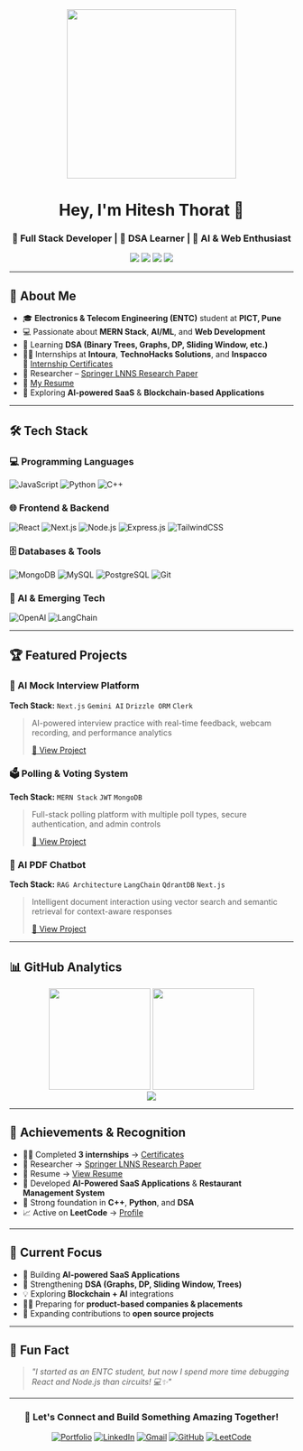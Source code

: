 <div align="center">
  <img src="https://github.com/Hiteshthorat07/Hiteshthorat07/blob/main/assets/github_pfp.gif" height="300" />
  
  # Hey, I'm Hitesh Thorat 👋
  
  ### 🚀 Full Stack Developer | 🧠 DSA Learner | 🤖 AI & Web Enthusiast
  
  <p>
    <a href="https://www.linkedin.com/in/hiteshthorat7310/"><img src="https://img.shields.io/badge/LinkedIn-0077B5?style=for-the-badge&logo=linkedin&logoColor=white"/></a>
    <a href="mailto:hiteshthorat07@gmail.com"><img src="https://img.shields.io/badge/Gmail-D14836?style=for-the-badge&logo=gmail&logoColor=white"/></a>
    <a href="https://leetcode.com/u/Hitesh710/"><img src="https://img.shields.io/badge/LeetCode-FFA116?style=for-the-badge&logo=leetcode&logoColor=black"/></a>
    <a href="https://github.com/Hiteshthorat07"><img src="https://img.shields.io/badge/GitHub-100000?style=for-the-badge&logo=github&logoColor=white"/></a>
  </p>
  
</div>

---

## 🚀 About Me

- 🎓 **Electronics & Telecom Engineering (ENTC)** student at **PICT, Pune**
- 💻 Passionate about **MERN Stack**, **AI/ML**, and **Web Development**
- 🧠 Learning **DSA (Binary Trees, Graphs, DP, Sliding Window, etc.)**
- 👨‍💻 Internships at **Intoura**, **TechnoHacks Solutions**, and **Inspacco**  
  📄 [Internship Certificates](https://drive.google.com/drive/u/0/folders/1xseEKMcIUAf4BgmqAYa0ChXLiDXHbzfm)
- 📄 Researcher – [Springer LNNS Research Paper](https://drive.google.com/drive/u/0/folders/1MT1zDtGmMuGYOV5kti4PudZK9sDS0vPv)
- 📑 [My Resume](https://drive.google.com/drive/u/0/folders/1fLIQht4n89Z4Z82Z17-4Nu5MfuAyZoHN)
- 🎯 Exploring **AI-powered SaaS** & **Blockchain-based Applications**

---

## 🛠️ Tech Stack

### 💻 Programming Languages
![JavaScript](https://img.shields.io/badge/JavaScript-F7DF1E?style=for-the-badge&logo=javascript&logoColor=black)
![Python](https://img.shields.io/badge/Python-3776AB?style=for-the-badge&logo=python&logoColor=white)
![C++](https://img.shields.io/badge/C++-00599C?style=for-the-badge&logo=cplusplus&logoColor=white)

### 🌐 Frontend & Backend
![React](https://img.shields.io/badge/React-20232A?style=for-the-badge&logo=react&logoColor=61DAFB)
![Next.js](https://img.shields.io/badge/Next.js-000000?style=for-the-badge&logo=nextdotjs&logoColor=white)
![Node.js](https://img.shields.io/badge/Node.js-43853D?style=for-the-badge&logo=nodedotjs&logoColor=white)
![Express.js](https://img.shields.io/badge/Express.js-404D59?style=for-the-badge&logo=express&logoColor=white)
![TailwindCSS](https://img.shields.io/badge/Tailwind_CSS-38B2AC?style=for-the-badge&logo=tailwind-css&logoColor=white)

### 🗄️ Databases & Tools
![MongoDB](https://img.shields.io/badge/MongoDB-4EA94B?style=for-the-badge&logo=mongodb&logoColor=white)
![MySQL](https://img.shields.io/badge/MySQL-316192?style=for-the-badge&logo=mysql&logoColor=white)
![PostgreSQL](https://img.shields.io/badge/PostgreSQL-316192?style=for-the-badge&logo=postgresql&logoColor=white)
![Git](https://img.shields.io/badge/Git-F05032?style=for-the-badge&logo=git&logoColor=white)

### 🤖 AI & Emerging Tech
![OpenAI](https://img.shields.io/badge/OpenAI-412991?style=for-the-badge&logo=openai&logoColor=white)
![LangChain](https://img.shields.io/badge/🦜_LangChain-121212?style=for-the-badge)

---

## 🏆 Featured Projects

### 🤖 AI Mock Interview Platform
**Tech Stack:** `Next.js` `Gemini AI` `Drizzle ORM` `Clerk`  
> AI-powered interview practice with real-time feedback, webcam recording, and performance analytics  
> 
> [🔗 View Project](https://github.com/kadamrudraksha/mock-interview-ai)

### 🗳️ Polling & Voting System  
**Tech Stack:** `MERN Stack` `JWT` `MongoDB`  
> Full-stack polling platform with multiple poll types, secure authentication, and admin controls  
> 
> [🔗 View Project](https://github.com/kadamrudraksha/Polling-App) 

### 📄 AI PDF Chatbot
**Tech Stack:** `RAG Architecture` `LangChain` `QdrantDB` `Next.js`  
> Intelligent document interaction using vector search and semantic retrieval for context-aware responses  
> 
> [🔗 View Project](https://github.com/kadamrudraksha/ai-pdf-rag)

---

## 📊 GitHub Analytics

<div align="center">
  <img height="180em" src="https://github-readme-stats.vercel.app/api?username=Hiteshthorat07&show_icons=true&theme=radical&include_all_commits=true&count_private=true"/>
  <img height="180em" src="https://github-readme-stats.vercel.app/api/top-langs/?username=Hiteshthorat07&layout=compact&langs_count=8&theme=radical"/>
</div>

<div align="center">
  <img src="https://github-readme-streak-stats.herokuapp.com/?user=Hiteshthorat07&theme=radical" />
</div>

---

## 🏅 Achievements & Recognition

- 👨‍💻 Completed **3 internships** → [Certificates](https://drive.google.com/drive/u/0/folders/1xseEKMcIUAf4BgmqAYa0ChXLiDXHbzfm)
- 📄 Researcher → [Springer LNNS Research Paper](https://drive.google.com/drive/u/0/folders/1MT1zDtGmMuGYOV5kti4PudZK9sDS0vPv)
- 📑 Resume → [View Resume](https://drive.google.com/drive/u/0/folders/1fLIQht4n89Z4Z82Z17-4Nu5MfuAyZoHN)
- 🚀 Developed **AI-Powered SaaS Applications** & **Restaurant Management System**
- 🎯 Strong foundation in **C++**, **Python**, and **DSA**
- 📈 Active on **LeetCode** → [Profile](https://leetcode.com/u/Hitesh710/)

---

## 🎯 Current Focus

- 🔭 Building **AI-powered SaaS Applications**
- 🌱 Strengthening **DSA (Graphs, DP, Sliding Window, Trees)**
- 💡 Exploring **Blockchain + AI** integrations
- 👨‍💻 Preparing for **product-based companies & placements**
- 🚀 Expanding contributions to **open source projects**

---

## 💭 Fun Fact

> *"I started as an ENTC student, but now I spend more time debugging React and Node.js than circuits! 💻✨"*

---

<div align="center">
  <h3>💬 Let's Connect and Build Something Amazing Together!</h3>
  
  [![Portfolio](https://img.shields.io/badge/Portfolio-255E63?style=for-the-badge&logo=About.me&logoColor=white)](https://portfolio-website-hitesh.vercel.app/)
  [![LinkedIn](https://img.shields.io/badge/LinkedIn-0077B5?style=for-the-badge&logo=linkedin&logoColor=white)](https://www.linkedin.com/in/hiteshthorat7310/)
  [![Gmail](https://img.shields.io/badge/Gmail-D14836?style=for-the-badge&logo=gmail&logoColor=white)](mailto:hiteshthorat07@gmail.com)
  [![GitHub](https://img.shields.io/badge/GitHub-100000?style=for-the-badge&logo=github&logoColor=white)](https://github.com/Hiteshthorat07)
  [![LeetCode](https://img.shields.io/badge/LeetCode-FFA116?style=for-the-badge&logo=leetcode&logoColor=black)](https://leetcode.com/u/Hitesh710/)
  
</div>
